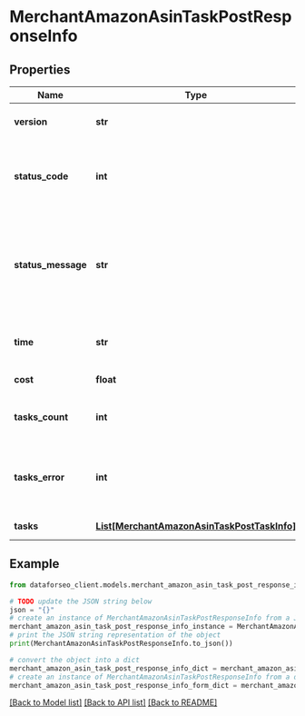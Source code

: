 # MerchantAmazonAsinTaskPostResponseInfo


## Properties

Name | Type | Description | Notes
------------ | ------------- | ------------- | -------------
**version** | **str** | the current version of the API | [optional] 
**status_code** | **int** | general status code you can find the full list of the response codes here | [optional] 
**status_message** | **str** | general informational message you can find the full list of general informational messages here | [optional] 
**time** | **str** | total execution time, seconds | [optional] 
**cost** | **float** | total tasks cost, USD | [optional] 
**tasks_count** | **int** | the number of tasks in the tasks array | [optional] 
**tasks_error** | **int** | the number of tasks in the tasks array returned with an error | [optional] 
**tasks** | [**List[MerchantAmazonAsinTaskPostTaskInfo]**](MerchantAmazonAsinTaskPostTaskInfo.md) | array of tasks | [optional] 

## Example

```python
from dataforseo_client.models.merchant_amazon_asin_task_post_response_info import MerchantAmazonAsinTaskPostResponseInfo

# TODO update the JSON string below
json = "{}"
# create an instance of MerchantAmazonAsinTaskPostResponseInfo from a JSON string
merchant_amazon_asin_task_post_response_info_instance = MerchantAmazonAsinTaskPostResponseInfo.from_json(json)
# print the JSON string representation of the object
print(MerchantAmazonAsinTaskPostResponseInfo.to_json())

# convert the object into a dict
merchant_amazon_asin_task_post_response_info_dict = merchant_amazon_asin_task_post_response_info_instance.to_dict()
# create an instance of MerchantAmazonAsinTaskPostResponseInfo from a dict
merchant_amazon_asin_task_post_response_info_form_dict = merchant_amazon_asin_task_post_response_info.from_dict(merchant_amazon_asin_task_post_response_info_dict)
```
[[Back to Model list]](../README.md#documentation-for-models) [[Back to API list]](../README.md#documentation-for-api-endpoints) [[Back to README]](../README.md)


